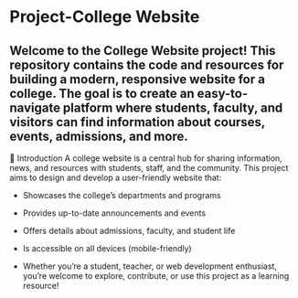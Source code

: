 # Project-College Website
## Welcome to the College Website project! This repository contains the code and resources for building a modern, responsive website for a college. The goal is to create an easy-to-navigate platform where students, faculty, and visitors can find information about courses, events, admissions, and more.

🚀 Introduction
A college website is a central hub for sharing information, news, and resources with students, staff, and the community. 
This project aims to design and develop a user-friendly website that:

* Showcases the college’s departments and programs

+ Provides up-to-date announcements and events

- Offers details about admissions, faculty, and student life

+ Is accessible on all devices (mobile-friendly)

+ Whether you’re a student, teacher, or web development enthusiast, you’re welcome to explore, contribute, or use this project as a learning resource!
